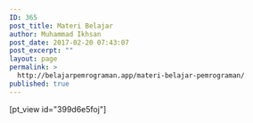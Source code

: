 ```yaml
---
ID: 365
post_title: Materi Belajar
author: Muhammad Ikhsan
post_date: 2017-02-20 07:43:07
post_excerpt: ""
layout: page
permalink: >
  http://belajarpemrograman.app/materi-belajar-pemrograman/
published: true
---
```

[pt_view id="399d6e5foj"]